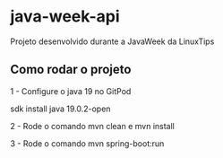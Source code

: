 # java-week-api
Projeto desenvolvido durante a JavaWeek da LinuxTips


## Como rodar o projeto

1 - Configure o java 19 no GitPod

sdk install java 19.0.2-open

2 - Rode o comando mvn clean e mvn install

3 - Rode o comando mvn spring-boot:run

